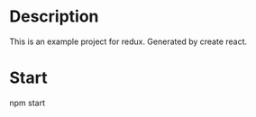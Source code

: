 # Description 

This is an example project for redux. 
Generated by create react. 

# Start

npm start